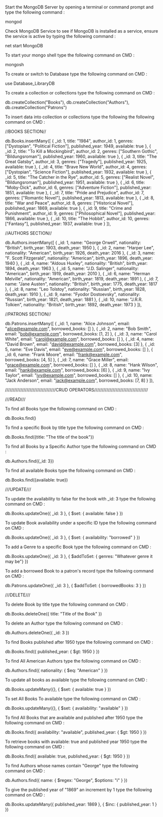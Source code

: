 Start the MongoDB Server by opening a terminal or command prompt and type the following command :

mongod

Check MongoDB Service to see if MongoDB is installed as a service, ensure the service is active by typing the following command :

net start MongoDB

To start your mongo shell type the following command on CMD  :

mongosh


To create or switch to Database type the following command on CMD   :

use Database_LibraryDB


To create a collection or collections type the following command on CMD  :

db.createCollection("Books"),
db.createCollection("Authors"),
db.createCollection("Patrons")


To insert data into collection or collections type the following the following command on CMD  :


//BOOKS SECTION//

db.Books.insertMany([ { _id: 1, title: "1984", author_id: 1, genres: ["Dystopian", "Political Fiction"], published_year: 1949, available: true }, { _id: 2, title: "To Kill a Mockingbird", author_id: 2, genres: ["Southern Gothic", "Bildungsroman"], published_year: 1960, available: true }, { _id: 3, title: "The Great Gatsby", author_id: 3, genres: ["Tragedy"], published_year: 1925, available: true }, { _id: 4, title: "Brave New World", author_id: 4, genres: ["Dystopian", "Science Fiction"], published_year: 1932, available: true }, { _id: 5, title: "The Catcher in the Rye", author_id: 5, genres: ["Realist Novel", "Bildungsroman"], published_year: 1951, available: true }, { _id: 6, title: "Moby-Dick", author_id: 6, genres: ["Adventure Fiction"], published_year: 1851, available: true }, { _id: 7, title: "Pride and Prejudice", author_id: 7, genres: ["Romantic Novel"], published_year: 1813, available: true }, { _id: 8, title: "War and Peace", author_id: 8, genres: ["Historical Novel"], published_year: 1869, available: true }, { _id: 9, title: "Crime and Punishment", author_id: 9, genres: ["Philosophical Novel"], published_year: 1866, available: true }, { _id: 10, title: "The Hobbit", author_id: 10, genres: ["Fantasy"], published_year: 1937, available: true } ]),


//AUTHORS SECTION//

db.Authors.insertMany([ { _id: 1, name: "George Orwell", nationality: "British", birth_year: 1903, death_year: 1950 }, { _id: 2, name: "Harper Lee", nationality: "American", birth_year: 1926, death_year: 2016 }, { _id: 3, name: "F. Scott Fitzgerald", nationality: "American", birth_year: 1896, death_year: 1940 }, { _id: 4, name: "Aldous Huxley", nationality: "British", birth_year: 1894, death_year: 1963 }, { _id: 5, name: "J.D. Salinger", nationality: "American", birth_year: 1919, death_year: 2010 }, { _id: 6, name: "Herman Melville", nationality: "American", birth_year: 1819, death_year: 1891 }, { _id: 7, name: "Jane Austen", nationality: "British", birth_year: 1775, death_year: 1817 }, { _id: 8, name: "Leo Tolstoy", nationality: "Russian", birth_year: 1828, death_year: 1910 }, { _id: 9, name: "Fyodor Dostoevsky", nationality: "Russian", birth_year: 1821, death_year: 1881 }, { _id: 10, name: "J.R.R. Tolkien", nationality: "British", birth_year: 1892, death_year: 1973 } ]),


//PATRONS SECTION//

db.Patrons.insertMany([ { _id: 1, name: "Alice Johnson", email: "alice@example.com", borrowed_books: [] }, { _id: 2, name: "Bob Smith", email: "bob@example.com", borrowed_books: [1, 2] }, { _id: 3, name: "Carol White", email: "carol@example.com", borrowed_books: [] }, { _id: 4, name: "David Brown", email: "david@example.com", borrowed_books: [3] }, { _id: 5, name: "Eve Davis", email: "eve@example.com", borrowed_books: [] }, { _id: 6, name: "Frank Moore", email: "frank@example.com", borrowed_books: [4, 5] }, { _id: 7, name: "Grace Miller", email: "grace@example.com", borrowed_books: [] }, { _id: 8, name: "Hank Wilson", email: "hank@example.com", borrowed_books: [6] }, { _id: 9, name: "Ivy Taylor", email: "ivy@example.com", borrowed_books: [] }, { _id: 10, name: "Jack Anderson", email: "jack@example.com", borrowed_books: [7, 8] } ]),



/////////////////////////////////CRUD OPERATORS///////////////////////////////////

///READ///

To find all Books type the following command on CMD  :

db.Books.find()


To find a specific Book by title type the following command on CMD  :

db.Books.find({title: "The title of the book"})


To find all Books by a Specific Author type the following command on CMD  :

db.Authors.find({_id: 3})


To find all available Books type the following command on CMD  :

db.Books.find({available: true})




///UPDATE///

To update the availability to false for the book with _id: 3 type the following command on CMD  :

db.Books.updateOne({ _id: 3 }, { $set: { available: false } })


To update Book availability under a specific ID type the following command on CMD  :

db.Books.updateOne({ _id: 3 }, { $set: { availability: "borrowed" } })


To add a Genre to a specific Book type the following command on CMD  :

db.Books.updateOne({ _id: 3 }, { $addToSet: { genres: "Whatever genre it may be"} })


To add a borrowed Book to a patron's record type the following command on CMD  :

db.Patrons.updateOne({ _id: 3 }, { $addToSet: { borrowedBooks: 3 } })




///DELETE///

To delete Book by title type the following command on CMD  :

db.Books.deleteOne({ title: "Title of the Book" })


To delete an Author type the following command on CMD  :

db.Authors.deleteOne({ _id: 3 })




To find Books published after 1950 type the following command on CMD  :

db.Books.find({ published_year: { $gt: 1950 } })



To find All American Authors type the following command on CMD  :

db.Authors.find({ nationality: { $eq: "American" } })

To update all books as available type the following command on CMD  :

db.Books.updateMany({}, { $set: { available: true } })



To set All Books To available type the following command on CMD  :

db.Books.updateMany({}, { $set: { availability: "available" } })



To find All Books that are available and published after 1950 type the following command on CMD  :

db.Books.find({ availability: "available", published_year: { $gt: 1950 } })


To retrieve books with available: true and published year 1950 type the following command on CMD  :

db.Books.find({ available: true, published_year: { $gt: 1950 } })


To find Authors whose names contain "George" type the following command on CMD  :

db.Authors.find({ name: { $regex: "George", $options: "i" } })



To give the published year of "1869" an increment by 1 type the following command on CMD  :

db.Books.updateMany({ published_year: 1869 }, { $inc: { published_year: 1 } })
